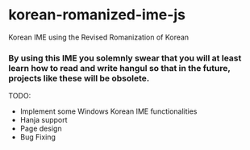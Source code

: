 # korean-romanized-ime-js
Korean IME using the Revised Romanization of Korean

### By using this IME you solemnly swear that you will at least learn how to read and write hangul so that in the future, projects like these will be obsolete.

TODO:

* Implement some Windows Korean IME functionalities
* Hanja support
* Page design
* Bug Fixing